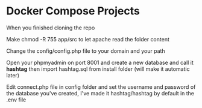 # Docker Compose Projects

When you finished cloning the repo

Make chmod -R 755 app/src to let apache read the folder content

Change the config/config.php file to your domain and your path

Open your phpmyadmin on port 8001 and create a new database and call it **hashtag** then import hashtag.sql from install folder (will make it automatic later)

Edit connect.php file in config folder and set the username and password of the database you've created, I've made it hashtag/hashtag by default in the .env file
